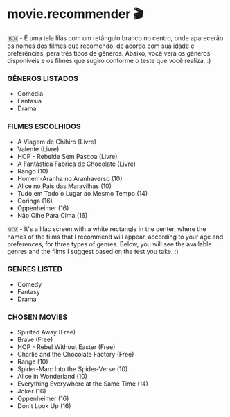 # movie.recommender 🎬

🇧🇷 - É uma tela lilás com um retângulo branco no centro, onde aparecerão os nomes dos filmes que recomendo, de acordo com sua idade e preferências, para três tipos de gêneros. Abaixo, você verá os gêneros disponíveis e os filmes que sugiro conforme o teste que você realiza. :)

### GÊNEROS LISTADOS
- Comédia
- Fantasia
- Drama

### FILMES ESCOLHIDOS
- A Viagem de Chihiro (Livre)
- Valente (Livre)
- HOP - Rebelde Sem Páscoa (Livre)
- A Fantástica Fábrica de Chocolate (Livre)
- Rango (10)
- Homem-Aranha no Aranhaverso (10)
- Alice no País das Maravilhas (10)
- Tudo em Todo o Lugar ao Mesmo Tempo (14)
- Coringa (16)
- Oppenheimer (16)
- Não Olhe Para Cima (16)

🇺🇲 -  It's a lilac screen with a white rectangle in the center, where the names of the films that I recommend will appear, according to your age and preferences, for three types of genres. Below, you will see the available genres and the films I suggest based on the test you take. :)

### GENRES LISTED
- Comedy
- Fantasy
- Drama

### CHOSEN MOVIES
- Spirited Away (Free)
- Brave (Free)
- HOP - Rebel Without Easter (Free)
- Charlie and the Chocolate Factory (Free)
- Range (10)
- Spider-Man: Into the Spider-Verse (10)
- Alice in Wonderland (10)
- Everything Everywhere at the Same Time (14)
- Joker (16)
- Oppenheimer (16)
- Don't Look Up (16)
